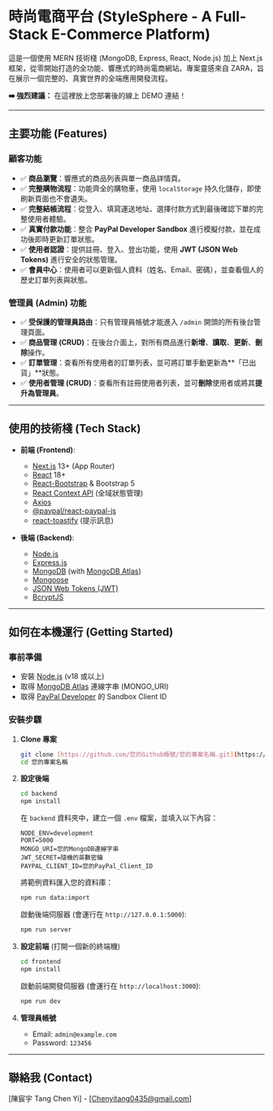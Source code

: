 # 時尚電商平台 (StyleSphere - A Full-Stack E-Commerce Platform)

這是一個使用 MERN 技術棧 (MongoDB, Express, React, Node.js) 加上 Next.js 框架，從零開始打造的全功能、響應式的時尚電商網站。專案靈感來自 ZARA，旨在展示一個完整的、真實世界的全端應用開發流程。

**➡️ 強烈建議：** 在這裡放上您部署後的線上 DEMO 連結！

---
## 主要功能 (Features)

### 顧客功能
- ✅ **商品瀏覽**：響應式的商品列表與單一商品詳情頁。
- ✅ **完整購物流程**：功能齊全的購物車，使用 `localStorage` 持久化儲存，即使刷新頁面也不會遺失。
- ✅ **完整結帳流程**：從登入、填寫運送地址、選擇付款方式到最後確認下單的完整使用者體驗。
- ✅ **真實付款功能**：整合 **PayPal Developer Sandbox** 進行模擬付款，並在成功後即時更新訂單狀態。
- ✅ **使用者認證**：提供註冊、登入、登出功能，使用 **JWT (JSON Web Tokens)** 進行安全的狀態管理。
- ✅ **會員中心**：使用者可以更新個人資料（姓名、Email、密碼），並查看個人的歷史訂單列表與狀態。

### 管理員 (Admin) 功能
- ✅ **受保護的管理員路由**：只有管理員帳號才能進入 `/admin` 開頭的所有後台管理頁面。
- ✅ **商品管理 (CRUD)**：在後台介面上，對所有商品進行**新增**、**讀取**、**更新**、**刪除**操作。
- ✅ **訂單管理**：查看所有使用者的訂單列表，並可將訂單手動更新為**「已出貨」**狀態。
- ✅ **使用者管理 (CRUD)**：查看所有註冊使用者列表，並可**刪除**使用者或將其**提升為管理員**。

---

## 使用的技術棧 (Tech Stack)

* **前端 (Frontend)**:
    * [Next.js](https://nextjs.org/) 13+ (App Router)
    * [React](https://reactjs.org/) 18+
    * [React-Bootstrap](https://react-bootstrap.github.io/) & Bootstrap 5
    * [React Context API](https://reactjs.org/docs/context.html) (全域狀態管理)
    * [Axios](https://axios-http.com/)
    * [@paypal/react-paypal-js](https://www.npmjs.com/package/@paypal/react-paypal-js)
    * [react-toastify](https://fkhadra.github.io/react-toastify/introduction/) (提示訊息)

* **後端 (Backend)**:
    * [Node.js](https://nodejs.org/)
    * [Express.js](https://expressjs.com/)
    * [MongoDB](https://www.mongodb.com/) (with [MongoDB Atlas](https://www.mongodb.com/cloud/atlas))
    * [Mongoose](https://mongoosejs.com/)
    * [JSON Web Tokens (JWT)](https://jwt.io/)
    * [BcryptJS](https://github.com/dcodeIO/bcrypt.js)

---

## 如何在本機運行 (Getting Started)

### **事前準備**
* 安裝 [Node.js](https://nodejs.org/) (v18 或以上)
* 取得 [MongoDB Atlas](https://www.mongodb.com/cloud/atlas) 連線字串 (MONGO_URI)
* 取得 [PayPal Developer](https://developer.paypal.com/dashboard/) 的 Sandbox Client ID

### **安裝步驟**

1.  **Clone 專案**
    ```bash
    git clone [https://github.com/您的Github帳號/您的專案名稱.git](https://github.com/您的Github帳號/您的專案名稱.git)
    cd 您的專案名稱
    ```

2.  **設定後端**
    ```bash
    cd backend
    npm install
    ```
    在 `backend` 資料夾中，建立一個 `.env` 檔案，並填入以下內容：
    ```
    NODE_ENV=development
    PORT=5000
    MONGO_URI=您的MongoDB連線字串
    JWT_SECRET=隨機的英數密鑰
    PAYPAL_CLIENT_ID=您的PayPal_Client_ID
    ```
    將範例資料匯入您的資料庫：
    ```bash
    npm run data:import
    ```
    啟動後端伺服器 (會運行在 `http://127.0.0.1:5000`):
    ```bash
    npm run server
    ```

3.  **設定前端**
    (打開一個新的終端機)
    ```bash
    cd frontend
    npm install
    ```
    啟動前端開發伺服器 (會運行在 `http://localhost:3000`):
    ```bash
    npm run dev
    ```


4.  **管理員帳號**
    * Email: `admin@example.com`
    * Password: `123456`

---

## 聯絡我 (Contact)

[陳宸宇 Tang Chen Yi] - [Chenyitang0435@gmail.com] 